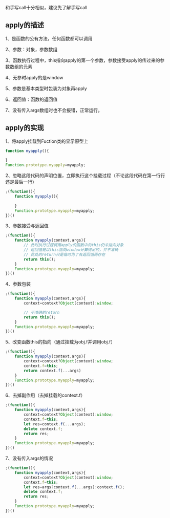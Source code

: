 和手写call十分相似，建议先了解手写call

## apply的描述

1、是函数的公有方法，任何函数都可以调用

2、参数：对象，参数数组

3、函数执行过程中，this指向apply的第一个参数，参数接受apply的传过来的参数数组的元素

4、无参时apply的是window

5、参数是基本类型时包装为对象再apply

6、返回值：函数的返回值

7、没有传入args数组时也不会报错，正常运行。



## apply的实现

1、将apply挂载到Fuction类的显示原型上

 ``` javascript
function myapply(){
    
}
Function.prototype.myapply=myapply;
 ```

2、忽略这段代码的声明位置，立即执行这个挂载过程（不论这段代码在第一行行还是最后一行）

``` javascript
;(function(){
    function myapply(){
        
    }
    Function.prototype.myapply=myapply;
})()
```

3、参数接受与返回值

``` javascript
;(function(){
    function myapply(context,args){
        // 此时执行过程调用apply的函数中的this仍未指向对象
        // 返回值是以this指向window计算得出的，并不准确
        // 此处的return只是临时为了有返回值而存在
        return this();
    }
    Function.prototype.myapply=myapply;
})()
```

4、参数包装

``` javascript
;(function(){
    function myapply(context,args){
        context=context?Object(context):window;

        // 不准确的return
        return this();
    }
    Function.prototype.myapply=myapply;
})()
```

5、改变函数this的指向（通过挂载为obj.f并调用obj.f）

``` javascript
;(function(){
    function myapply(context,args){
        context=context?Object(context):window; 
        context.f=this;
        return context.f(...args)
    }
    Function.prototype.myapply=myapply;
})()
```

6、去掉副作用（去掉挂载的context.f）

``` javascript
;(function(){
    function myapply(context,args){
        context=context?Object(context):window; 
        context.f=this;
        let res=context.f(...args);
        delete context.f;
        return res;
    }
    Function.prototype.myapply=myapply;
})()
```

7、没有传入args的情况

``` javascript
;(function(){
    function myapply(context,args){
        context=context?Object(context):window; 
        context.f=this;
        let res=args?context.f(...args):context.f();
        delete context.f;
        return res;
    }
    Function.prototype.myapply=myapply;
})()
```

